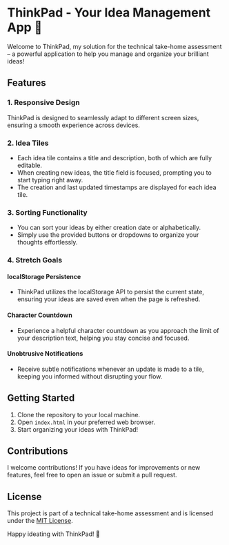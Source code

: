 # ThinkPad - Your Idea Management App 🚀

Welcome to ThinkPad, my solution for the technical take-home assessment – a powerful application to help you manage and organize your brilliant ideas!

## Features

### 1. Responsive Design
ThinkPad is designed to seamlessly adapt to different screen sizes, ensuring a smooth experience across devices.

### 2. Idea Tiles
- Each idea tile contains a title and description, both of which are fully editable.
- When creating new ideas, the title field is focused, prompting you to start typing right away.
- The creation and last updated timestamps are displayed for each idea tile.

### 3. Sorting Functionality
- You can sort your ideas by either creation date or alphabetically.
- Simply use the provided buttons or dropdowns to organize your thoughts effortlessly.

### 4. Stretch Goals

#### localStorage Persistence
- ThinkPad utilizes the localStorage API to persist the current state, ensuring your ideas are saved even when the page is refreshed.

#### Character Countdown
- Experience a helpful character countdown as you approach the limit of your description text, helping you stay concise and focused.

#### Unobtrusive Notifications
- Receive subtle notifications whenever an update is made to a tile, keeping you informed without disrupting your flow.

## Getting Started
1. Clone the repository to your local machine.
2. Open `index.html` in your preferred web browser.
3. Start organizing your ideas with ThinkPad!

## Contributions
I welcome contributions! If you have ideas for improvements or new features, feel free to open an issue or submit a pull request.

## License
This project is part of a technical take-home assessment and is licensed under the [MIT License](LICENSE).


Happy ideating with ThinkPad! 🚀
